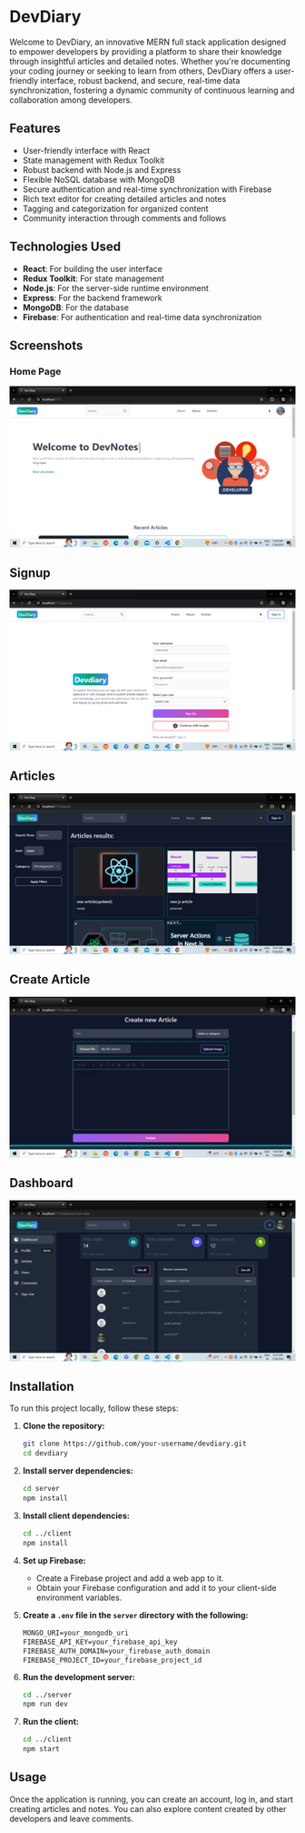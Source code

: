 # DevDiary
Welcome to DevDiary, an innovative MERN full stack application designed to empower developers by providing a platform to share their knowledge through insightful articles and detailed notes. Whether you're documenting your coding journey or seeking to learn from others, DevDiary offers a user-friendly interface, robust backend, and secure, real-time data synchronization, fostering a dynamic community of continuous learning and collaboration among developers.

## Features
- User-friendly interface with React
- State management with Redux Toolkit
- Robust backend with Node.js and Express
- Flexible NoSQL database with MongoDB
- Secure authentication and real-time synchronization with Firebase
- Rich text editor for creating detailed articles and notes
- Tagging and categorization for organized content
- Community interaction through comments and follows

## Technologies Used
- **React**: For building the user interface
- **Redux Toolkit**: For state management
- **Node.js**: For the server-side runtime environment
- **Express**: For the backend framework
- **MongoDB**: For the database
- **Firebase**: For authentication and real-time data synchronization

## Screenshots
### Home Page
![Home Page](./images/home.png)

## Signup
![sign up](./images/signup.png)

## Articles
![Articles](./images/articles.png)

## Create Article
![create article](./images/article.png)

## Dashboard
![dashboard](./images/dashboard.png)

## Installation
To run this project locally, follow these steps:

1. **Clone the repository:**
    ```bash
    git clone https://github.com/your-username/devdiary.git
    cd devdiary
    ```

2. **Install server dependencies:**
    ```bash
    cd server
    npm install
    ```

3. **Install client dependencies:**
    ```bash
    cd ../client
    npm install
    ```

4. **Set up Firebase:**
    - Create a Firebase project and add a web app to it.
    - Obtain your Firebase configuration and add it to your client-side environment variables.

5. **Create a `.env` file in the `server` directory with the following:**
    ```env
    MONGO_URI=your_mongodb_uri
    FIREBASE_API_KEY=your_firebase_api_key
    FIREBASE_AUTH_DOMAIN=your_firebase_auth_domain
    FIREBASE_PROJECT_ID=your_firebase_project_id
    ```

6. **Run the development server:**
    ```bash
    cd ../server
    npm run dev
    ```

7. **Run the client:**
    ```bash
    cd ../client
    npm start
    ```

## Usage
Once the application is running, you can create an account, log in, and start creating articles and notes. You can also explore content created by other developers and leave comments.


